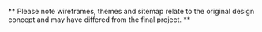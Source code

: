 ** Please note wireframes, themes and sitemap relate to the original design concept and may have differed from the final project. **